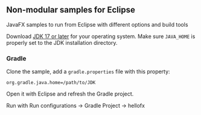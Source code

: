 ## Non-modular samples for Eclipse

JavaFX samples to run from Eclipse with different options and build tools

Download [JDK 17 or later](http://jdk.java.net/) for your operating system.
Make sure `JAVA_HOME` is properly set to the JDK installation directory.


### Gradle

Clone the sample, add a `gradle.properties` file with this property:

    org.gradle.java.home=/path/to/JDK

Open it with Eclipse and refresh the Gradle project. 

Run with Run configurations -> Gradle Project -> hellofx
